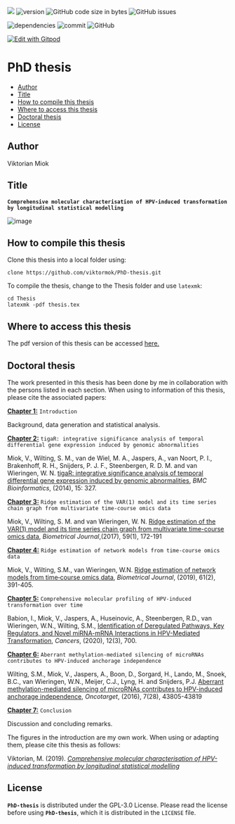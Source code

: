 ![](https://img.shields.io/badge/language-R-orange.svg) ![version](https://img.shields.io/badge/GiHub_version-1.1.0-519dd9) ![GitHub code size in bytes](https://img.shields.io/github/languages/code-size/viktormiok/PhD-thesis) ![GitHub issues](https://img.shields.io/github/issues/viktormiok/PhD-thesis)

![dependencies](https://img.shields.io/badge/dependencies-up%20to%20date-orange)  	![commit](https://img.shields.io/github/last-commit/viktormiok/PhD-thesis) ![GitHub](https://img.shields.io/github/license/viktormiok/PhD-thesis)

[![Edit with Gitpod](https://gitpod.io/button/open-in-gitpod.svg)](https://gitpod.io/#https://github.com/viktormiok/PhD-thesis) 

PhD thesis
========================

- [Author](#author)
- [Title](#title)
- [How to compile this thesis](#how-to-compile-this-thesis)
- [Where to access this thesis](#where-to-access-this-thesis)
- [Doctoral thesis](#doctoral-thesis)
- [License](#license)

## Author

Viktorian Miok

## Title

**`Comprehensive molecular characterisation of HPV-induced transformation by longitudinal statistical modelling`**

![image](https://user-images.githubusercontent.com/22052679/150094286-6c24c95a-4b20-4807-a269-d63e322be8e2.png)

## How to compile this thesis

Clone this thesis into a local folder using:

```{bash}
clone https://github.com/viktormok/PhD-thesis.git
```

To compile the thesis, change to the Thesis folder and use `latexmk`:

```{bash}
cd Thesis
latexmk -pdf thesis.tex
```

## Where to access this thesis

The pdf version of this thesis can be accessed [here.](https://research.vu.nl/en/publications/comprehensive-molecular-characterisation-of-hpv-induced-transform)

## Doctoral thesis

The work presented in this thesis has been done by me in collaboration with the persons listed in each section. 
When using to information of this thesis, please cite the associated papers:


[**Chapter 1:**](https://research.vu.nl/ws/portalfiles/portal/61554199/chapter+1.pdf) `Introduction`

Background, data generation and statistical analysis.

[**Chapter 2:**](https://research.vu.nl/ws/portalfiles/portal/61554201/chapter+2.pdf) `tigaR: integrative significance analysis of temporal differential gene expression induced by genomic abnormalities`

Miok, V., Wilting, S. M., van de Wiel, M. A., Jaspers, A., van Noort, P. I., Brakenhoff, R. H., Snijders, P. J. F., Steenbergen, R. D. M. and van Wieringen, W. N. [tigaR: integrative significance analysis of temporal differential gene expression induced by genomic abnormalities](https://bmcbioinformatics.biomedcentral.com/articles/10.1186/1471-2105-15-327), _BMC Bioinformatics_, (2014), 15: 327.

[**Chapter 3:**](https://research.vu.nl/ws/portalfiles/portal/61554203/chapter+3.pdf) `Ridge estimation of the VAR(1) model and its time series chain graph from multivariate time-course omics data`

Miok, V., Wilting, S. M. and van Wieringen, W. N. [Ridge estimation of the VAR(1) model and its time series chain graph from multivariate time-course omics data](https://onlinelibrary.wiley.com/doi/full/10.1002/bimj.201500269), _Biometrical Journal_,(2017), 59(1), 172-191

[**Chapter 4:**](https://research.vu.nl/ws/portalfiles/portal/61554205/chapter+4.pdf) `Ridge estimation of network models from time-course omics data`

Miok, V., Wilting, S.M., van Wieringen, W.N. [Ridge estimation of network models from time‐course omics data](https://onlinelibrary.wiley.com/doi/full/10.1002/bimj.201700195), _Biometrical Journal_, (2019), 61(2), 391-405.

[**Chapter 5:**](https://research.vu.nl/ws/portalfiles/portal/61554207/chapter+5.pdf) `Comprehensive molecular profiling of HPV-induced transformation over time`

Babion, I., Miok, V., Jaspers, A., Huseinovic, A., Steenbergen, R.D., van Wieringen, W.N., Wilting, S.M., [Identification of Deregulated Pathways, Key Regulators, and Novel miRNA-mRNA Interactions in HPV-Mediated Transformation](https://www.mdpi.com/2072-6694/12/3/700), _Cancers_, (2020), 12(3), 700.

[**Chapter 6:**](https://research.vu.nl/ws/portalfiles/portal/61554209/chapter+6.pdf) `Aberrant methylation-mediated silencing of microRNAs contributes to HPV-induced anchorage independence`

Wilting, S.M., Miok, V., Jaspers, A., Boon, D., Sorgard, H., Lando, M., Snoek, B.C., van Wieringen, W.N., Meijer, C.J., Lyng, H. and Snijders, P.J. [Aberrant methylation-mediated silencing of microRNAs contributes to HPV-induced anchorage independence](https://www.oncotarget.com/article/9698/text/), _Oncotarget_, (2016), 7(28), 43805-43819

[**Chapter 7:**](https://research.vu.nl/ws/portalfiles/portal/61554211/chapter+7.pdf) `Conclusion`

Discussion and concluding remarks.

The figures in the introduction are my own work. 
When using or adapting them, please cite this thesis as follows:

Viktorian, M. (2019). [_Comprehensive molecular characterisation of HPV-induced transformation by longitudinal statistical modelling_](https://research.vu.nl/en/publications/comprehensive-molecular-characterisation-of-hpv-induced-transform)

## License

__`PhD-thesis`__ is distributed under the GPL-3.0 License. Please read the license before using __`PhD-thesis`__, which it is distributed in the `LICENSE` file.
